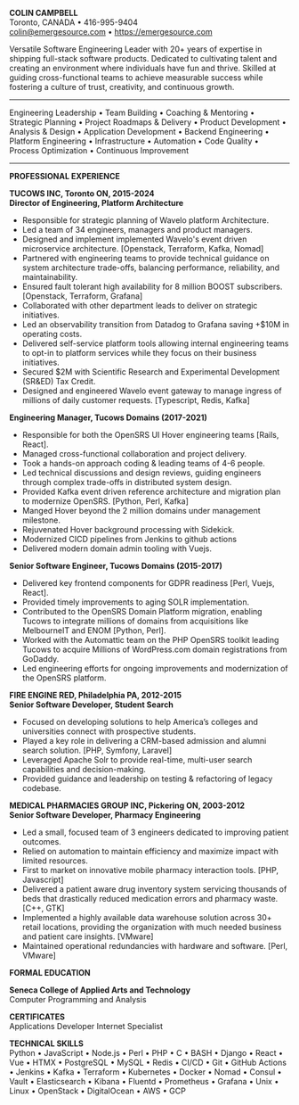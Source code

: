 
__COLIN CAMPBELL__  
Toronto, CANADA • 416-995-9404  
colin@emergesource.com • https://emergesource.com

Versatile Software Engineering Leader with 20+ years of expertise in shipping full-stack software products. Dedicated to cultivating talent and creating an environment where individuals have fun and thrive.  Skilled at guiding cross-functional teams to achieve measurable success while fostering a culture of trust, creativity, and continuous growth.

___

Engineering Leadership • Team Building • Coaching & Mentoring • Strategic Planning • Project Roadmaps & Delivery • Product Development • Analysis & Design • Application Development • Backend Engineering • Platform Engineering • Infrastructure • Automation • Code Quality • Process Optimization • Continuous Improvement

___

**PROFESSIONAL EXPERIENCE**

**TUCOWS INC, Toronto ON, 2015-2024**  
**Director of Engineering, Platform Architecture**

* Responsible for strategic planning of Wavelo platform Architecture.
* Led a team of 34 engineers, managers and product managers.
* Designed and implement implemented Wavelo's event driven microservice architecture. [Openstack, Terraform, Kafka, Nomad]
* Partnered with engineering teams to provide technical guidance on system architecture trade-offs, balancing performance, reliability, and maintainability.
* Ensured fault tolerant high availability for 8 million BOOST subscribers. [Openstack, Terraform, Grafana] 
* Collaborated with other department leads to deliver on strategic initiatives.
* Led an observability transition from Datadog to Grafana saving +$10M in operating costs.
* Delivered self-service platform tools allowing internal engineering teams to opt-in 
to platform services while they focus on their business initiatives.
* Secured $2M with Scientific Research and Experimental Development (SR&ED) Tax Credit.
* Designed and engineered Wavelo event gateway to manage ingress of millions of daily customer requests. [Typescript, Redis, Kafka]

**Engineering Manager, Tucows Domains (2017-2021)**

* Responsible for both the OpenSRS UI Hover engineering teams [Rails, React].
* Managed cross-functional collaboration and project delivery.
* Took a hands-on approach coding & leading teams of 4-6 people.
* Led technical discussions and design reviews, guiding engineers through complex trade-offs in distributed system design.
* Provided Kafka event driven reference architecture and migration plan to modernize OpenSRS. [Python, Perl, Kafka]
* Manged Hover beyond the 2 million domains under management milestone. 
* Rejuvenated Hover background processing with Sidekick. 
* Modernized CICD pipelines from Jenkins to github actions 
* Delivered modern domain admin tooling with Vuejs.

**Senior Software Engineer, Tucows Domains (2015-2017)**

* Delivered key frontend components for GDPR readiness [Perl, Vuejs, React]. 
* Provided timely improvements to aging SOLR implementation.
* Contributed to the OpenSRS Domain Platform migration, enabling Tucows to 
integrate millions of domains from acquisitions like MelbourneIT and ENOM [Python, Perl].
* Worked with the Automattic team on the PHP OpenSRS toolkit leading Tucows to acquire Millions of WordPress.com domain registrations from GoDaddy.
* Led engineering efforts for ongoing improvements and modernization of the OpenSRS platform.

**FIRE ENGINE RED, Philadelphia PA,  2012-2015**  
**Senior Software Developer, Student Search**

* Focused on developing solutions to help America’s colleges and universities connect with prospective students.
* Played a key role in delivering a CRM-based admission and alumni search solution. [PHP, Symfony, Laravel]
* Leveraged Apache Solr to provide real-time, multi-user search capabilities and decision-making.
* Provided guidance and leadership on testing & refactoring of legacy codebase.

**MEDICAL PHARMACIES GROUP INC, Pickering ON, 2003-2012**  
**Senior Software Developer, Pharmacy Engineering**

* Led a small, focused team of 3 engineers dedicated to improving patient outcomes.
* Relied on automation to maintain efficiency and maximize impact with limited resources.
* First to market on innovative mobile pharmacy interaction tools. [PHP, Javascript]
* Delivered a patient aware drug inventory system servicing thousands of beds that 
    drastically reduced medication errors and pharmacy waste. [C++, GTK]
* Implemented a highly available data warehouse solution across 30+ retail
    locations,  providing the organization with much needed business and patient
    care insights. [VMware]
* Maintained operational redundancies with hardware and software. [Perl, VMware]

**FORMAL EDUCATION**

**Seneca College of Applied Arts and Technology**  
Computer Programming and Analysis

**CERTIFICATES**  
Applications Developer
Internet Specialist

**TECHNICAL SKILLS**  
Python • JavaScript • Node.js • Perl • PHP • C • BASH • Django • React • Vue • HTMX • PostgreSQL • MySQL • Redis • CI/CD • Git • GitHub Actions • Jenkins • Kafka • Terraform • Kubernetes • Docker • Nomad • Consul • Vault • Elasticsearch • Kibana • Fluentd • Prometheus • Grafana • Unix • Linux • OpenStack • DigitalOcean • AWS • GCP

